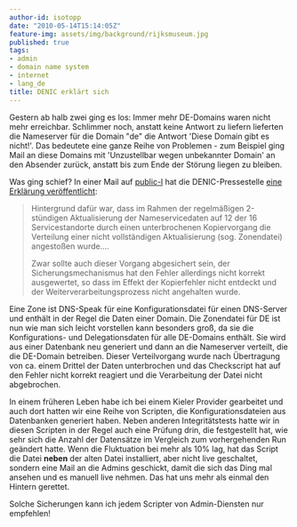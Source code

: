 ```yaml
---
author-id: isotopp
date: "2010-05-14T15:14:05Z"
feature-img: assets/img/background/rijksmuseum.jpg
published: true
tags:
- admin
- domain name system
- internet
- lang_de
title: DENIC erklärt sich
---
```

Gestern ab halb zwei ging es los: Immer mehr DE-Domains waren nicht mehr
erreichbar. Schlimmer noch, anstatt keine Antwort zu liefern lieferten die
Nameserver für die Domain "de" die Antwort 'Diese Domain gibt es nicht!'.
Das bedeutete eine ganze Reihe von Problemen - zum Beispiel ging Mail an
diese Domains mit 'Unzustellbar wegen unbekannter Domain' an den Absender
zurück, anstatt bis zum Ende der Störung liegen zu bleiben.

Was ging schief? In einer Mail auf 
[public-l](http://www.denic.de/denic-im-dialog/mailinglisten/public-l.html) hat die DENIC-Pressestelle 
[eine Erklärung veröffentlicht](http://www.denic.de/denic-im-dialog/mailinglisten/public-l.html?url=msg04454.xml):

> Hintergrund dafür war, dass im Rahmen der regelmäßigen 2-stündigen
> Aktualisierung der Nameservicedaten auf 12 der 16 Servicestandorte durch
> einen unterbrochenen Kopiervorgang die Verteilung einer nicht
> vollständigen Aktualisierung (sog. Zonendatei) angestoßen wurde....
>
> Zwar sollte auch dieser Vorgang abgesichert sein, der
> Sicherungsmechanismus hat den Fehler allerdings nicht korrekt ausgewertet,
> so dass im Effekt der Kopierfehler nicht entdeckt und der
> Weiterverarbeitungsprozess nicht angehalten wurde.

Eine Zone ist DNS-Speak für eine Konfigurationsdatei für einen DNS-Server
und enthält in der Regel die Daten einer Domain. Die Zonendatei für DE ist
nun wie man sich leicht vorstellen kann besonders groß, da sie die
Konfigurations- und Delegationsdaten für alle DE-Domains enthält. Sie wird
aus einer Datenbank neu generiert und dann an die Nameserver verteilt, die
die DE-Domain betreiben. Dieser Verteilvorgang wurde nach Übertragung von
ca. einem Drittel der Daten unterbrochen und das Checkscript hat auf den
Fehler nicht korrekt reagiert und die Verarbeitung der Datei nicht
abgebrochen.

In einem früheren Leben habe ich bei einem Kieler Provider gearbeitet und
auch dort hatten wir eine Reihe von Scripten, die Konfigurationsdateien aus
Datenbanken generiert haben. Neben anderen Integritätstests hatte wir in
diesen Scripten in der Regel auch eine Prüfung drin, die festgestellt hat,
wie sehr sich die Anzahl der Datensätze im Vergleich zum vorhergehenden Run
geändert hatte. Wenn die Fluktuation bei mehr als 10% lag, hat das Script
die Datei **neben** der alten Datei installiert, aber nicht live geschaltet,
sondern eine Mail an die Admins geschickt, damit die sich das Ding mal
ansehen und es manuell live nehmen. Das hat uns mehr als einmal den Hintern
gerettet.

Solche Sicherungen kann ich jedem Scripter von Admin-Diensten nur empfehlen!

